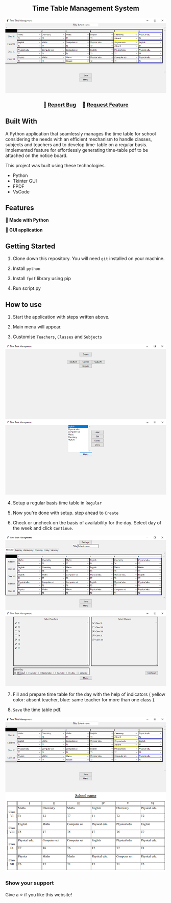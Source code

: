 <h2 align="center">
  Time Table Management System<br/>
</h2>
<div align="center">
  <img alt="Demo" src="README/createTimeTable.png" />
</div>

<h3 align="center">
    🔹
    <a href="https://github.com/princekdev/schooltimetablemanager/issues">Report Bug</a> &nbsp; &nbsp;
    🔹
    <a href="https://github.com/princekdev/schooltimetablemanager/issues">Request Feature</a>
</h3>

## Built With

A Python application that seamlessly manages the time table for school considering the needs with an efficient mechanism to handle classes, subjects and teachers and to develop time-table on a regular basis. Implemented feature for effortlessly generating time-table pdf to be attached on the notice board.

This project was built using these technologies.

- Python
- Tkinter GUI
- FPDF
- VsCode

## Features

**🔨 Made with Python**

**📄 GUI application**

## Getting Started

1. Clone down this repository. You will need `git` installed on your machine.

2. Install `python`

3. Install `fpdf` library using pip

4. Run script.py

## How to use

1. Start the application with steps written above.

2. Main menu will appear.

3. Customise `Teachers`, `Classes` and `Subjects`

<img alt="Demo" src="README/mainMenu.png" />
<img alt="Demo" src="README/editSubjects.png" />

4. Setup a regular basis time table in `Regular`

5. Now you're done with setup. step ahead to `Create`

6. Check or uncheck on the basis of availability for the day. Select day of the week and click `Continue`.

<img alt="Demo" src="README/setRegularTimeTable.png" />
<img alt="Demo" src="README/setAvailability.png" />

7. Fill and prepare time table for the day with the help of indicators ( yellow color: absent teacher, blue: same teacher for more than one class ).

8. `Save` the time table pdf.

<img alt="Demo" src="README/createTimeTable.png" />
<img alt="Demo" src="README/timeTablePDF.png" />

### Show your support

Give a ⭐ if you like this website!
